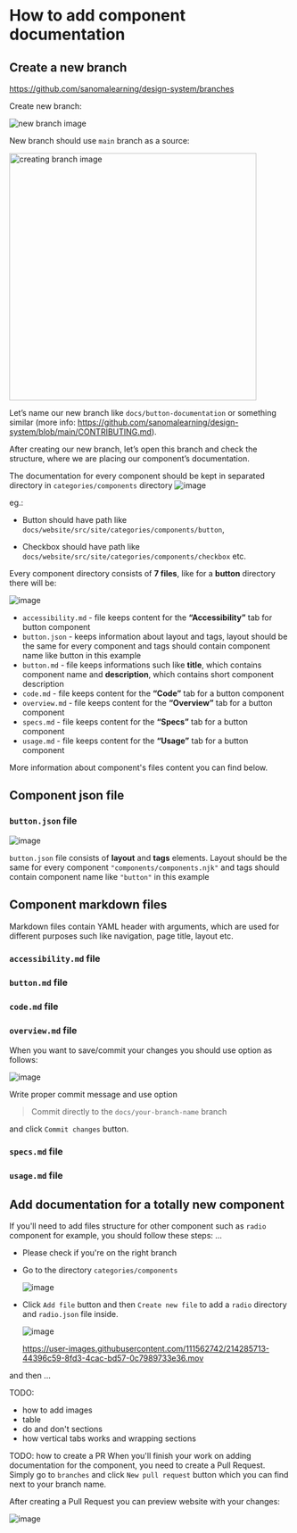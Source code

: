 # How to add component documentation

## Create a new branch

https://github.com/sanomalearning/design-system/branches

Create new branch:

<img alt="new branch image" src="https://user-images.githubusercontent.com/111562742/214255469-ce8a7d79-cf6f-41f2-a4b7-7fca8b829a43.png">



New branch should use `main` branch as a source:

<img width="443" alt="creating branch image" src="https://user-images.githubusercontent.com/111562742/214253485-d4a4bd36-3226-4bd1-a5f9-f82a77e09446.png">

Let’s name our new branch like `docs/button-documentation` or something similar (more info: https://github.com/sanomalearning/design-system/blob/main/CONTRIBUTING.md).

After creating our new branch, let’s open this branch and check the structure, where we are placing our component’s documentation.

The documentation for every component should be kept in separated directory in `categories/components` directory
![image](https://user-images.githubusercontent.com/111562742/214264218-83a2d908-6523-4ed5-90a2-c58a856c569a.png) 

eg.:
  - Button should have path like `docs/website/src/site/categories/components/button`,

  - Checkbox should have path like `docs/website/src/site/categories/components/checkbox` etc. 

Every component directory consists of **7 files**, like for a **button** directory there will be:

![image](https://user-images.githubusercontent.com/111562742/214264654-af3891e9-8814-45e0-b550-fc57d2f5af16.png)


- `accessibility.md` - file keeps content for the **“Accessibility”** tab for button component
- `button.json` - keeps information about layout and tags, layout should be the same for every component and tags should contain component name like button in this example
- `button.md` - file keeps informations such like **title**, which contains component name and **description**, which contains short component description
- `code.md` - file keeps content for the **“Code”** tab for a button component
- `overview.md` - file keeps content for the **“Overview”** tab for a button component
- `specs.md` - file keeps content for the **“Specs”** tab for a button component
- `usage.md` - file keeps content for the **“Usage”** tab for a button component

More information about component's files content you can find below.

## Component json file

### `button.json` file

![image](https://user-images.githubusercontent.com/111562742/214271396-14edcc44-d487-4fb4-822b-cef63e7da0d5.png)

`button.json` file consists of **layout** and **tags** elements. Layout should be the same for every component `"components/components.njk"` and tags should contain component name like `"button"` in this example

## Component markdown files

Markdown files contain YAML header with arguments, which are used for different purposes such like navigation, page title, layout etc.

### `accessibility.md` file

### `button.md` file

### `code.md` file

### `overview.md` file

When you want to save/commit your changes you should use option as follows:

<img alt="image" src="https://user-images.githubusercontent.com/111562742/214265893-3f964887-8e12-4774-a40a-e70c8da0775e.png">

Write proper commit message and use option 
> Commit directly to the `docs/your-branch-name` branch 

and click `Commit changes` button.

### `specs.md` file

### `usage.md` file



## Add documentation for a totally new component

If you'll need to add files structure for other component such as `radio` component for example, you should follow these steps:
...
- Please check if you're on the right branch
- Go to the directory `categories/components`
 
  ![image](https://user-images.githubusercontent.com/111562742/214264218-83a2d908-6523-4ed5-90a2-c58a856c569a.png) 

- Click `Add file` button and then `Create new file` to add a `radio` directory and `radio.json` file inside.

  ![image](https://user-images.githubusercontent.com/111562742/214283301-fa79efe4-a8d6-4c85-8a1f-e5f8c6b97263.png)


  https://user-images.githubusercontent.com/111562742/214285713-44396c59-8fd3-4cac-bd57-0c7989733e36.mov




and then ...




TODO:
- how to add images
- table
- do and don't sections
- how vertical tabs works and wrapping sections

TODO: how to create a PR
When you'll finish your work on adding documentation for the component, you need to create a Pull Request. 
Simply go to `branches` and click `New pull request` button which you can find next to your branch name.

After creating a Pull Request you can preview website with your changes:

![image](https://user-images.githubusercontent.com/111562742/214328940-f30f8ae4-da40-4ba2-a0d7-85b1b2a223d4.png)

